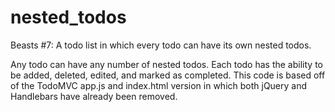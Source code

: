 # nested_todos
Beasts #7: A todo list in which every todo can have its own nested todos.

Any todo can have any number of nested todos. Each todo has the ability to be added, deleted, edited, and marked as completed. This code is based off of the TodoMVC app.js and index.html version in which both jQuery and Handlebars have already been removed. 
